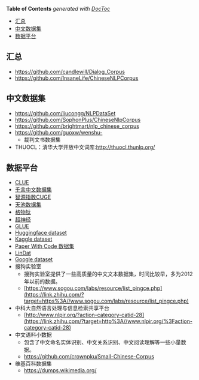 <!-- START doctoc generated TOC please keep comment here to allow auto update -->

<!-- DON'T EDIT THIS SECTION, INSTEAD RE-RUN doctoc TO UPDATE -->

**Table of Contents**  *generated with [DocToc](https://github.com/thlorenz/doctoc)*

- [汇总](#汇总)
- [中文数据集](#中文数据集)
- [数据平台](#数据平台)

<!-- END doctoc generated TOC please keep comment here to allow auto update -->



## 汇总

- https://github.com/candlewill/Dialog_Corpus
- https://github.com/InsaneLife/ChineseNLPCorpus


## 中文数据集

- https://github.com/liucongg/NLPDataSet
- https://github.com/SophonPlus/ChineseNlpCorpus
- https://github.com/brightmart/nlp_chinese_corpus
- https://github.com/guoxw/wenshu-
  - 裁判文书数据集
- THUOCL：清华大学开放中文词库:http://thuocl.thunlp.org/


## 数据平台

- [CLUE](https://www.cluebenchmarks.com/index.html)
- [千言中文数据集](https://www.luge.ai/#/)
- [智源指数CUGE](http://cuge.baai.ac.cn/#/)
- [天池数据集](https://tianchi.aliyun.com/dataset)
- [格物钛](https://gas.graviti.cn/open-datasets)
- [超神经](https://hyper.ai/datasets)
- [GLUE](https://gluebenchmark.com/)
- [Huggingface dataset](https://huggingface.co/datasets)
- [Kaggle dataset](https://www.kaggle.com/datasets)
- [Paper With Code 数据集](https://www.paperswithcode.com/datasets)
- [LinDat](https://lindat.mff.cuni.cz/)
- [Google dataset](https://datasetsearch.research.google.com/)
- 搜狗实验室
  - 搜狗实验室提供了一些高质量的中文文本数据集，时间比较早，多为2012年以前的数据。
  - [https://www.sogou.com/labs/resource/list_pingce.php](https://link.zhihu.com/?target=https%3A//www.sogou.com/labs/resource/list_pingce.php)
- 中科大自然语言处理与信息检索共享平台
  - [http://www.nlpir.org/?action-category-catid-28](https://link.zhihu.com/?target=http%3A//www.nlpir.org/%3Faction-category-catid-28)
- 中文语料小数据
  - 包含了中文命名实体识别、中文关系识别、中文阅读理解等一些小量数据。
  - https://github.com/crownpku/Small-Chinese-Corpus
- 维基百科数据集
  - https://dumps.wikimedia.org/

